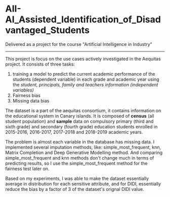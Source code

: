 # AII-AI_Assisted_Identification_of_Disadvantaged_Students
Delivered as a project for the course "Artificial Intelligence in Industry"


-------
This project is focus on the use cases actively investigated in the Aequitas project. It consists of three tasks:

1. training a model to predict the current academic performance of the students (dependent variable) in each grade and academic year using the *student, principals, family and teachers information *(independent variables)**
2. Fairness bias
3. Missing data bias

The dataset is a part of the aequitas consortium, it contains information on the educational system in Canary islands. It is composed of **census** (all student population) and **sample** data on compulsory primary (third and sixth grade) and secondary (fourth grade) education students enrolled in 2015-2016, 2016-2017, 2017-2018 and 2018-2019 academic years.

The problem is almost each variable in the database has missing data. I implemented several imputation methods, like: simple_most_frequent, knn, Matrix Completion and Deep Generative Modelling method. And comparing simple_most_frequent and knn methods don't change much in terms of predicting results, so I use the simple_most_frequent method for the fairness test later on.

Based on my experiments, I was able to make the dataset essentially average in distribution for each sensitive attribute, and for DIDI, essentially reduce the bias by a factor of 3 of the dataset's orignal DIDI value.
